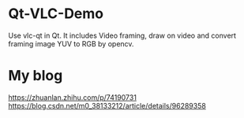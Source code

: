 # Qt-VLC-Demo
Use vlc-qt in Qt. It includes Video framing, draw on video and convert  framing image YUV to RGB by opencv.

# My blog
https://zhuanlan.zhihu.com/p/74190731
https://blog.csdn.net/m0_38133212/article/details/96289358
